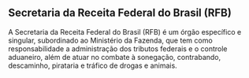 Secretaria da Receita Federal do Brasil (RFB)
---

A Secretaria da Receita Federal do Brasil (RFB) é um órgão específico e singular, subordinado ao Ministério da Fazenda,
que tem como responsabilidade a administração dos tributos federais e o controle aduaneiro, além de atuar no combate à
sonegação, contrabando, descaminho, pirataria e tráfico de drogas e animais.

